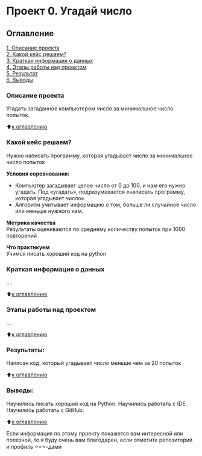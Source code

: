 # Проект 0. Угадай число

## Оглавление  
[1. Описание проекта](https://github.com/LightmenNIK/Module_8#описание-проекта)  
[2. Какой кейс решаем?](https://github.com/LightmenNIK/Module_8/tree/main#какой-кейс-решаем)  
[3. Краткая информация о данных](https://github.com/LightmenNIK/Module_8/tree/main#краткая-информация-о-данных)  
[4. Этапы работы над проектом](https://github.com/LightmenNIK/Module_8/tree/main#этапы-работы-над-проектом)  
[5. Результат](https://github.com/LightmenNIK/Module_8/tree/main#результаты)    
[6. Выводы](https://github.com/LightmenNIK/Module_8/tree/main#выводы) 

### Описание проекта    
Угадать загаданное компьютером число за минимальное число попыток.

:arrow_up:[к оглавлению](https://github.com/LightmenNIK/Module_8/tree/main#оглавление)


### Какой кейс решаем?    
Нужно написать программу, которая угадывает число за минимальное число попыток

**Условия соревнования:**  
- Компьютер загадывает целое число от 0 до 100, и нам его нужно угадать. Под «угадать», подразумевается «написать программу, которая угадывает число».
- Алгоритм учитывает информацию о том, больше ли случайное число или меньше нужного нам.

**Метрика качества**     
Результаты оцениваются по среднему количеству попыток при 1000 повторений

**Что практикуем**     
Учимся писать хороший код на python


### Краткая информация о данных
....
  
:arrow_up:[к оглавлению](https://github.com/LightmenNIK/Module_8/tree/main#оглавление)


### Этапы работы над проектом  
....

:arrow_up:[к оглавлению](https://github.com/LightmenNIK/Module_8/tree/main#оглавление)


### Результаты:  
Написан код, который угадывает число меньше чем за 20 попыток

:arrow_up:[к оглавлению](https://github.com/LightmenNIK/Module_8/tree/main#оглавление)


### Выводы:  
Научились писать хороший код на Python.
Научились работать с IDE.
Научились работать с GitHub.

:arrow_up:[к оглавлению](https://github.com/LightmenNIK/Module_8/tree/main#оглавление)


Если информация по этому проекту покажется вам интересной или полезной, то я буду очень вам благодарен, если отметите репозиторий и профиль ⭐️⭐️⭐️-дами